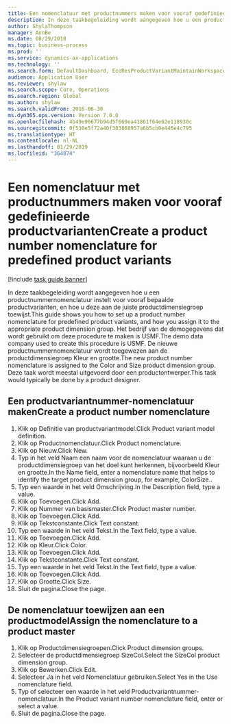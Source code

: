 ```yaml
---
title: Een nomenclatuur met productnummers maken voor vooraf gedefinieerde productvarianten
description: In deze taakbegeleiding wordt aangegeven hoe u een productnummernomenclatuur instelt voor vooraf bepaalde productvarianten, en hoe u deze aan de juiste productdimensiegroep toewijst.
author: ShylaThompson
manager: AnnBe
ms.date: 08/29/2018
ms.topic: business-process
ms.prod: ''
ms.service: dynamics-ax-applications
ms.technology: ''
ms.search.form: DefaultDashboard, EcoResProductVariantMaintainWorkspace, EcoResNomenclature, EcoResProductDimensionGroup
audience: Application User
ms.reviewer: shylaw
ms.search.scope: Core, Operations
ms.search.region: Global
ms.author: shylaw
ms.search.validFrom: 2016-06-30
ms.dyn365.ops.version: Version 7.0.0
ms.openlocfilehash: 4b49e96677b94d5f669ea41861f64e62e118938c
ms.sourcegitcommit: 0f530e5f72a40f383868957a6b5cb0e446e4c795
ms.translationtype: HT
ms.contentlocale: nl-NL
ms.lasthandoff: 01/29/2019
ms.locfileid: "364874"
---
```

# <a name="create-a-product-number-nomenclature-for-predefined-product-variants"></a><span data-ttu-id="43fb1-103">Een nomenclatuur met productnummers maken voor vooraf gedefinieerde productvarianten</span><span class="sxs-lookup"><span data-stu-id="43fb1-103">Create a product number nomenclature for predefined product variants</span></span>

[!include [task guide banner](../../includes/task-guide-banner.md)]

<span data-ttu-id="43fb1-104">In deze taakbegeleiding wordt aangegeven hoe u een productnummernomenclatuur instelt voor vooraf bepaalde productvarianten, en hoe u deze aan de juiste productdimensiegroep toewijst.</span><span class="sxs-lookup"><span data-stu-id="43fb1-104">This guide shows you how to set up a product number nomenclature for predefined product variants, and how you assign it to the appropriate product dimension group.</span></span> <span data-ttu-id="43fb1-105">Het bedrijf van de demogegevens dat wordt gebruikt om deze procedure te maken is USMF.</span><span class="sxs-lookup"><span data-stu-id="43fb1-105">The demo data company used to create this procedure is USMF.</span></span> <span data-ttu-id="43fb1-106">De nieuwe productnummernomenclatuur wordt toegewezen aan de productdimensiegroep Kleur en grootte.</span><span class="sxs-lookup"><span data-stu-id="43fb1-106">The new product number nomenclature is assigned to the Color and Size product dimension group.</span></span> <span data-ttu-id="43fb1-107">Deze taak wordt meestal uitgevoerd door een productontwerper.</span><span class="sxs-lookup"><span data-stu-id="43fb1-107">This task would typically be done by a product designer.</span></span>


## <a name="create-a-product-number-nomenclature"></a><span data-ttu-id="43fb1-108">Een productvariantnummer-nomenclatuur maken</span><span class="sxs-lookup"><span data-stu-id="43fb1-108">Create a product number nomenclature</span></span>
1. <span data-ttu-id="43fb1-109">Klik op Definitie van productvariantmodel.</span><span class="sxs-lookup"><span data-stu-id="43fb1-109">Click Product variant model definition.</span></span>
2. <span data-ttu-id="43fb1-110">Klik op Productnomenclatuur.</span><span class="sxs-lookup"><span data-stu-id="43fb1-110">Click Product nomenclature.</span></span>
3. <span data-ttu-id="43fb1-111">Klik op Nieuw.</span><span class="sxs-lookup"><span data-stu-id="43fb1-111">Click New.</span></span>
4. <span data-ttu-id="43fb1-112">Typ in het veld Naam een naam voor de nomenclatuur waaraan u de productdimensiegroep van het doel kunt herkennen, bijvoorbeeld Kleur en grootte.</span><span class="sxs-lookup"><span data-stu-id="43fb1-112">In the Name field, enter a nomenclature name that helps to identify the target product dimension group, for example, ColorSize..</span></span>
5. <span data-ttu-id="43fb1-113">Typ een waarde in het veld Omschrijving.</span><span class="sxs-lookup"><span data-stu-id="43fb1-113">In the Description field, type a value.</span></span>
6. <span data-ttu-id="43fb1-114">Klik op Toevoegen.</span><span class="sxs-lookup"><span data-stu-id="43fb1-114">Click Add.</span></span>
7. <span data-ttu-id="43fb1-115">Klik op Nummer van basismaster.</span><span class="sxs-lookup"><span data-stu-id="43fb1-115">Click Product master number.</span></span>
8. <span data-ttu-id="43fb1-116">Klik op Toevoegen.</span><span class="sxs-lookup"><span data-stu-id="43fb1-116">Click Add.</span></span>
9. <span data-ttu-id="43fb1-117">Klik op Tekstconstante.</span><span class="sxs-lookup"><span data-stu-id="43fb1-117">Click Text constant.</span></span>
10. <span data-ttu-id="43fb1-118">Typ een waarde in het veld Tekst.</span><span class="sxs-lookup"><span data-stu-id="43fb1-118">In the Text field, type a value.</span></span>
11. <span data-ttu-id="43fb1-119">Klik op Toevoegen.</span><span class="sxs-lookup"><span data-stu-id="43fb1-119">Click Add.</span></span>
12. <span data-ttu-id="43fb1-120">Klik op Kleur.</span><span class="sxs-lookup"><span data-stu-id="43fb1-120">Click Color.</span></span>
13. <span data-ttu-id="43fb1-121">Klik op Toevoegen.</span><span class="sxs-lookup"><span data-stu-id="43fb1-121">Click Add.</span></span>
14. <span data-ttu-id="43fb1-122">Klik op Tekstconstante.</span><span class="sxs-lookup"><span data-stu-id="43fb1-122">Click Text constant.</span></span>
15. <span data-ttu-id="43fb1-123">Typ een waarde in het veld Tekst.</span><span class="sxs-lookup"><span data-stu-id="43fb1-123">In the Text field, type a value.</span></span>
16. <span data-ttu-id="43fb1-124">Klik op Toevoegen.</span><span class="sxs-lookup"><span data-stu-id="43fb1-124">Click Add.</span></span>
17. <span data-ttu-id="43fb1-125">Klik op Grootte.</span><span class="sxs-lookup"><span data-stu-id="43fb1-125">Click Size.</span></span>
18. <span data-ttu-id="43fb1-126">Sluit de pagina.</span><span class="sxs-lookup"><span data-stu-id="43fb1-126">Close the page.</span></span>

## <a name="assign-the-nomenclature-to-a-product-master"></a><span data-ttu-id="43fb1-127">De nomenclatuur toewijzen aan een productmodel</span><span class="sxs-lookup"><span data-stu-id="43fb1-127">Assign the nomenclature to a product master</span></span>
1. <span data-ttu-id="43fb1-128">Klik op Productdimensiegroepen.</span><span class="sxs-lookup"><span data-stu-id="43fb1-128">Click Product dimension groups.</span></span>
2. <span data-ttu-id="43fb1-129">Selecteer de productdimensiegroep SizeCol.</span><span class="sxs-lookup"><span data-stu-id="43fb1-129">Select the SizeCol product dimension group.</span></span>
3. <span data-ttu-id="43fb1-130">Klik op Bewerken.</span><span class="sxs-lookup"><span data-stu-id="43fb1-130">Click Edit.</span></span>
4. <span data-ttu-id="43fb1-131">Selecteer Ja in het veld Nomenclatuur gebruiken.</span><span class="sxs-lookup"><span data-stu-id="43fb1-131">Select Yes in the Use nomenclature field.</span></span>
5. <span data-ttu-id="43fb1-132">Typ of selecteer een waarde in het veld Productvariantnummer-nomenclatuur.</span><span class="sxs-lookup"><span data-stu-id="43fb1-132">In the Product variant number nomenclature field, enter or select a value.</span></span>
6. <span data-ttu-id="43fb1-133">Sluit de pagina.</span><span class="sxs-lookup"><span data-stu-id="43fb1-133">Close the page.</span></span>

